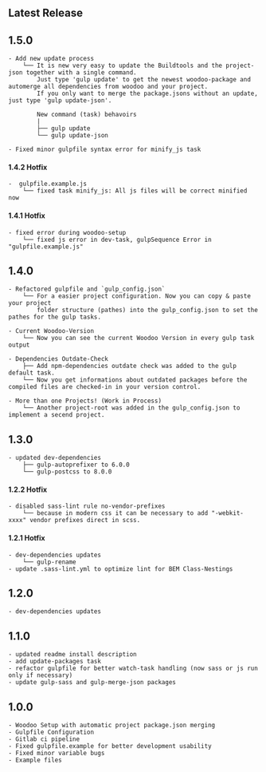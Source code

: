 ## Latest Release

## 1.5.0
    - Add new update process
        └── It is new very easy to update the Buildtools and the project-json together with a single command.
            Just type 'gulp update' to get the newest woodoo-package and automerge all dependencies from woodoo and your project.
            If you only want to merge the package.jsons without an update, just type 'gulp update-json'.
            
            New command (task) behavoirs
            |
            ├── gulp update
            └── gulp update-json
    
    - Fixed minor gulpfile syntax error for minify_js task
            
#### 1.4.2 Hotfix
	-  gulpfile.example.js
		└── fixed task minify_js: All js files will be correct minified now

#### 1.4.1 Hotfix
    - fixed error during woodoo-setup
    	└── fixed js error in dev-task, gulpSequence Error in "gulpfile.example.js"

## 1.4.0
    - Refactored gulpfile and `gulp_config.json`
		└──	For a easier project configuration. Now you can copy & paste your project 
			folder structure (pathes) into the gulp_config.json to set the pathes for the gulp tasks.
    
    - Current Woodoo-Version 
		└── Now you can see the current Woodoo Version in every gulp task output
    
    - Dependencies Outdate-Check
		├── Add npm-dependencies outdate check was added to the gulp default task. 
		└── Now you get informations about outdated packages before the compiled files are checked-in in your version control.
  
    - More than one Projects! (Work in Process)
		└── Another project-root was added in the gulp_config.json to implement a secend project. 

## 1.3.0
	- updated dev-dependencies
		├── gulp-autoprefixer to 6.0.0
		└── gulp-postcss to 8.0.0

#### 1.2.2 Hotfix
	- disabled sass-lint rule no-vendor-prefixes
		└── because in modern css it can be necessary to add "-webkit-xxxx" vendor prefixes direct in scss.
	
#### 1.2.1 Hotfix
	- dev-dependencies updates
		└── gulp-rename
	- update .sass-lint.yml to optimize lint for BEM Class-Nestings

## 1.2.0
	- dev-dependencies updates

## 1.1.0
	- updated readme install description
	- add update-packages task
	- refactor gulpfile for better watch-task handling (now sass or js run only if necessary)
	- update gulp-sass and gulp-merge-json packages

## 1.0.0
	- Woodoo Setup with automatic project package.json merging
	- Gulpfile Configuration
	- Gitlab ci pipeline
	- Fixed gulpfile.example for better development usability
	- Fixed minor variable bugs
	- Example files
